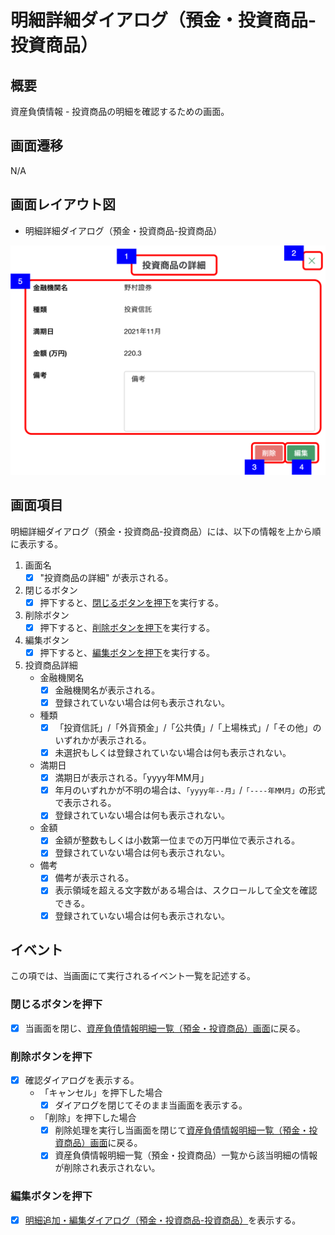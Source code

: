 # 明細詳細ダイアログ（預金・投資商品-投資商品）

## 概要

資産負債情報 - 投資商品の明細を確認するための画面。

## 画面遷移

N/A

## 画面レイアウト図

- 明細詳細ダイアログ（預金・投資商品-投資商品）

![明細詳細ダイアログ（預金・投資商品-投資商品）](./images/明細詳細ダイアログ（預金・投資商品-投資商品）.drawio.png)

## 画面項目

明細詳細ダイアログ（預金・投資商品-投資商品）には、以下の情報を上から順に表示する。

1. 画面名
    - [x] "投資商品の詳細" が表示される。
2. 閉じるボタン
    - [x] 押下すると、[閉じるボタンを押下](#閉じるボタンを押下)を実行する。
3. 削除ボタン
    - [x] 押下すると、[削除ボタンを押下](#削除ボタンを押下)を実行する。
4. 編集ボタン
    - [x] 押下すると、[編集ボタンを押下](#編集ボタンを押下)を実行する。
5. 投資商品詳細
    - 金融機関名
        - [x] 金融機関名が表示される。
        - [x] 登録されていない場合は何も表示されない。
    - 種類
        - [x] 「投資信託」/「外貨預金」/「公共債」/「上場株式」/「その他」のいずれかが表示される。
        - [x] 未選択もしくは登録されていない場合は何も表示されない。
    - 満期日
        - [x] 満期日が表示される。「yyyy年MM月」
        - [x] 年月のいずれかが不明の場合は、`「yyyy年--月」`/`「----年MM月」`の形式で表示される。
        - [x] 登録されていない場合は何も表示されない。
    - 金額
        - [x] 金額が整数もしくは小数第一位までの万円単位で表示される。
        - [x] 登録されていない場合は何も表示されない。
    - 備考
        - [x] 備考が表示される。
        - [x] 表示領域を超える文字数がある場合は、スクロールして全文を確認できる。
        - [x] 登録されていない場合は何も表示されない。

## イベント

この項では、当画面にて実行されるイベント一覧を記述する。

### 閉じるボタンを押下

- [x] 当画面を閉じ、[資産負債情報明細一覧（預金・投資商品）画面](資産負債情報明細一覧（預金・投資商品）.md)に戻る。

### 削除ボタンを押下

- [x] 確認ダイアログを表示する。
  - 「キャンセル」を押下した場合
    - [x] ダイアログを閉じてそのまま当画面を表示する。
  - 「削除」を押下した場合
    - [x] 削除処理を実行し当画面を閉じて[資産負債情報明細一覧（預金・投資商品）画面](資産負債情報明細一覧（預金・投資商品）.md)に戻る。
    - [x] 資産負債情報明細一覧（預金・投資商品）一覧から該当明細の情報が削除され表示されない。

### 編集ボタンを押下

- [x] [明細追加・編集ダイアログ（預金・投資商品-投資商品）](./明細追加・編集ダイアログ（預金・投資商品-投資商品）.md)を表示する。
